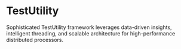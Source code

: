 # TestUtility
Sophisticated TestUtility framework leverages data-driven insights, intelligent threading, and scalable architecture for high-performance distributed processors.
